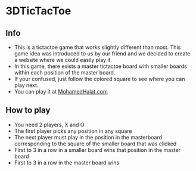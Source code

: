 # 3DTicTacToe

## Info
- This is a tictactoe game that works slightly different than most. This game idea was introduced to us by our friend and we decided to create a website where we could easily play it. 
- In this game, there exists a master tictactoe board with smaller boards within each position of the master board. 
- If your confused, just follow the colored square to see where you can play next. 
- You can play it at [MohamedHalat.com](https://mohamedhalat.com)

## How to play
- You need 2 players, X and O
- The first player picks any position in any square
- The next player must play in the position in the masterboard corresponding to the square of the smaller board that was clicked
- First to 3 in a row in a smaller board wins that position in the master board
- First to 3 in a row in the master board wins
